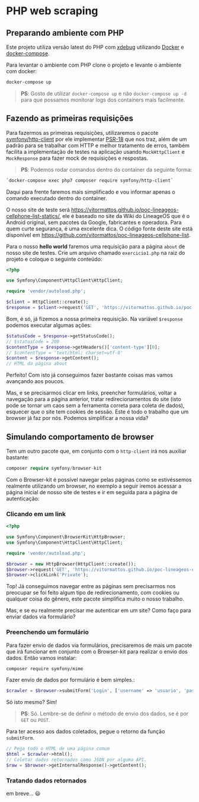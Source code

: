 # PHP web scraping

## Preparando ambiente com PHP

Este projeto utiliza versão latest do PHP com [xdebug](https://xdebug.org/) utilizando [Docker](https://docs.docker.com/engine/reference/builder/) e [docker-compose](https://docs.docker.com/compose/).

Para levantar o ambiente com PHP clone o projeto e levante o ambiente com docker:

```bash
docker-compose up
```

> **PS**: Gosto de utilizar `docker-compose up` e não `docker-compose up -d` para que possamos monitorar logs dos containers mais facilmente.

## Fazendo as primeiras requisições

Para fazermos as primeiras requisições, utilizaremos o pacote [symfony/http-client](https://symfony.com/doc/current/components/http_client.html) por ele implementar [PSR-18](https://www.php-fig.org/psr/psr-18/) que nos traz, além de um padrão para se trabalhar com HTTP e melhor tratamento de erros, também facilita a implementação de testes na aplicação usando `MockHttpClient` e `MockResponse` para fazer mock de requisições e respostas.

> **PS**: Podemos rodar comandos dentro do container da seguinte forma:

```bash
`docker-compose exec php7 composer require symfony/http-client`
```

Daqui para frente faremos mais simplificado e vou informar apenas o comando executado dentro do container.

O nosso site de teste será https://vitormattos.github.io/poc-lineageos-cellphone-list-statics/, ele é baseado no site da Wiki do LineageOS que é o Android original, sem pacotes da Google, fabricantes e operadora. Para quem curte segurança, é uma excelente dica. O código fonte deste site está disponível em https://github.com/vitormattos/poc-lineageos-cellphone-list.

Para o nosso **hello world** faremos uma requisição para a página `about` de nosso site de testes. Crie um arquivo chamado `exercicio1.php` na raiz do projeto e coloque o seguinte conteúdo:

```php
<?php

use Symfony\Component\HttpClient\HttpClient;

require 'vendor/autoload.php';

$client = HttpClient::create();
$response = $client->request('GET', 'https://vitormattos.github.io/poc-lineageos-cellphone-list-statics/about/');
```

Bom, é só, já fizemos a nossa primeira requisição. Na variável `$response` podemos executar algumas ações:

```php
$statusCode = $response->getStatusCode();
// $statusCode = 200
$contentType = $response->getHeaders()['content-type'][0];
// $contentType = 'text/html; charset=utf-8'
$content = $response->getContent();
// HTML da página about
```

Perfeito! Com isto já conseguimos fazer bastante coisas mas vamos avançando aos poucos.

Mas, e se precisarmos clicar em links, preencher formulários, voltar a navegação para a página anterior, tratar redirecionamentos do site (isto pode se tornar um caos sem a ferramenta correta para coleta de dados), esquecer que o site tem cookies de sessão. Este é todo o trabalho que um browser já faz por nós. Podemos simplificar a nossa vida?

## Simulando comportamento de browser

Tem um outro pacote que, em conjunto com o `http-client` irá nos auxiliar bastante:

```php
composer require symfony/browser-kit
```

Com o Browser-kit é possível navegar pelas páginas como se estivéssemos realmente utilizando um browser, no exemplo a seguir iremos acessar a página inicial de nosso site de testes e ir em seguida para a página de autenticação:

### Clicando em um link
```php
<?php

use Symfony\Component\BrowserKit\HttpBrowser;
use Symfony\Component\HttpClient\HttpClient;

require 'vendor/autoload.php';

$browser = new HttpBrowser(HttpClient::create());
$browser->request('GET', 'https://vitormattos.github.io/poc-lineageos-cellphone-list-statics/');
$browser->clickLink('Private');
```

Top! Já conseguimos navegar entre as páginas sem precisarmos nos preocupar se foi feito algum tipo de redirecionamento, com cookies ou qualquer coisa do gênero, este pacote simplifica muito o nosso trabalho.

Mas, e se eu realmente precisar me autenticar em um site? Como faço para enviar dados via formulário?

### Preenchendo um formulário
Para fazer envio de dados via formulários, precisaremos de mais um pacote que irá funcionar em conjunto com o Browser-kit para realizar o envio dos dados. Então vamos instalar:

```bash
composer require symfony/mime
```

Fazer envio de dados por formulário é bem simples.:
```php
$crawler = $browser->submitForm('Login', ['username' => 'usuario', 'password' => 'muito-secreta'], 'GET');
```

Só isto mesmo? Sim!

> **PS**: Só. Lembre-se de definir o método de envio dos dados, se é por `GET` ou `POST`.

Para ter acesso aos dados coletados, pegue o retorno da função `submitForm`.

```php
// Pega todo o HTML de uma página comum
$html = $crawler->html();
// Coletar dados retornados como JSON por alguma API.
$raw = $browser->getInternalResponse()->getContent();
```

### Tratando dados retornados

em breve... 😃